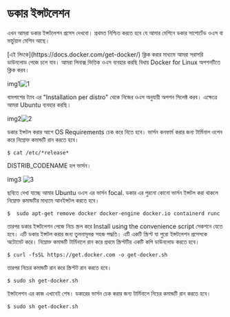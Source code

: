 # ডকার ইন্সটলেশন
<p>এখন আমরা ডকার ইন্সটলেশন প্রসেস দেখবো। প্রথমত নিশ্চিত করতে হবে যে আমার মেশিনে ডকার সাপোর্টেড ওএস বা ভার্চুয়াল মেশিন আছে। <p>
<p> [এই লিংকে](https://docs.docker.com/get-docker/) ক্লিক করার মাধ্যমে আমরা সরাসরি ডাউনলোড পেজে চলে যাব। আমরা লিনাক্স ভিত্তিক ওএস ব্যবহার করছি বিধায় Docker for Linux অপশনটিতে ক্লিক করব।

img1![1](https://user-images.githubusercontent.com/61577824/168730112-8326d00b-0156-4dd9-933f-0c5c7bddf923.png)


বামপাশের ট্যাব এর "Installation per distro" থেকে নিজের ওএস অনুযায়ী অপশন সিলেক্ট করব। এক্ষেত্রে আমরা Ubuntu ব্যবহার করছি।

img2![2](https://user-images.githubusercontent.com/61577824/168730130-a12942a4-51e3-447d-aaec-476397f0808f.jpg)


ডকার ইন্সটল করার আগে OS Requirements চেক করে নিতে হবে।
ভার্সন কনফার্ম করার জন্য টার্মিনাল ওপেন করে নিম্নোক্ত কমান্ডটি রান করতে হবে।
```
$ cat /etc/*release*
```

DISTRIB_CODENAME হল ভার্সন।

img3
![3](https://user-images.githubusercontent.com/61577824/168730139-3d00df46-87e8-41da-8800-fddf245a5e1e.jpg)

ছবিতে দেখা যাচ্ছে আমার Ubuntu ওএস এর ভার্সন focal. ডকার এর পুরনো কোনো ভার্সন ইন্সটল করা থাকলে  নিম্নোক্ত কমান্ডটির মাধ্যমে আনইন্সটল করতে হবে।

```
$  sudo apt-get remove docker docker-engine docker.io containerd runc
```
তারপর ডকার ইন্সটলেশন পেজে নিচে স্ক্রল করে Install  using the convenience script সেকশনে যেতে হবে। এটি ডকার ইন্সটল করার জন্য তুলনামূলক সহজ পদ্ধতি।  এটি একটি স্ক্রিপ্ট যা পুরো ইন্সটলেশন প্রসেসকে অটোমেট করে। নিম্নোক্ত কমান্ডটি টার্মিনালে রান করে প্রথমে স্ক্রিপ্টটির একটি কপি ডাউনলোড করতে হবে।
```
$ curl -fsSL https://get.docker.com -o get-docker.sh
```
তারপর নিচের কমান্ডটি রান করে স্ক্রিপ্টট রান করতে হবে।
```
$ sudo sh get-docker.sh
```
ইন্সটলেশন এর কাজ এখানেই শেষ। ডকারের ভার্সন চেক করার জন্য টার্মিনালে নিচের কমান্ডটি রান করতে হবে।
```
$ sudo sh get-docker.sh
```

